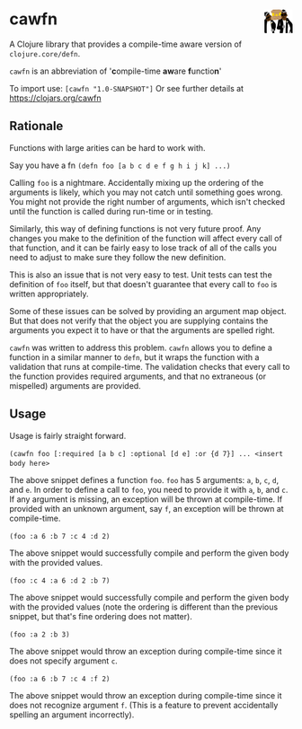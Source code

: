# cawfn <img src="icon.png" alt="drawing" width="50" align="right"/>

A Clojure library that provides a compile-time aware version of `clojure.core/defn`. 

`cawfn` is an abbreviation of '**c**ompile-time **aw**are **f**unctio**n**'

To import use:
`[cawfn "1.0-SNAPSHOT"]`
Or see further details at
https://clojars.org/cawfn

## Rationale 

Functions with large arities can be hard to work with. 

Say you have a fn `(defn foo [a b c d e f g h i j k] ...)`

Calling `foo` is a nightmare. Accidentally mixing up the ordering of the arguments is likely, which you may not catch until something goes wrong. You might not provide the right number of arguments, which isn't checked until the function is called during run-time or in testing.

Similarly, this way of defining functions is not very future proof. Any changes you make to the definition of the function will affect every call of that function, and it can be fairly easy to lose track of all of the calls you need to adjust to make sure they follow the new definition.

This is also an issue that is not very easy to test. Unit tests can test the definition of `foo` itself, but that doesn't guarantee that every call to `foo` is written appropriately.

Some of these issues can be solved by providing an argument map object. But that does not verify that the object you are supplying contains the arguments you expect it to have or that the arguments are spelled right.

`cawfn` was written to address this problem. `cawfn` allows you to define a function in a similar manner to `defn`, but it wraps the function with a validation that runs at compile-time. The validation checks that every call to the function provides required arguments, and that no extraneous (or mispelled) arguments are provided. 

## Usage

Usage is fairly straight forward.

`(cawfn foo [:required [a b c] :optional [d e] :or {d 7}] ... <insert body here>`

The above snippet defines a function `foo`. `foo` has 5 arguments: `a`, `b`, `c`, `d`, and `e`. In order to define a call to `foo`, you need to provide it with `a`, `b`, and `c`. If any argument is missing, an exception will be thrown at compile-time. If provided with an unknown argument, say `f`, an exception will be thrown at compile-time. 

`(foo :a 6 :b 7 :c 4 :d 2)`

The above snippet would successfully compile and perform the given body with the provided values.

`(foo :c 4 :a 6 :d 2 :b 7)`

The above snippet would successfully compile and perform the given body with the provided values (note the ordering is different than the previous snippet, but that's fine ordering does not matter).

`(foo :a 2 :b 3)`

The above snippet would throw an exception during compile-time since it does not specify argument `c`.

`(foo :a 6 :b 7 :c 4 :f 2)`

The above snippet would throw an exception during compile-time since it does not recognize argument `f`. (This is a feature to prevent accidentally spelling an argument incorrectly).
